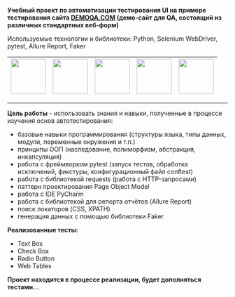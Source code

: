 **Учебный проект по автоматизации тестирования UI  на примере тестирования сайта  [DEMOQA.COM](https://demoqa.com/) (демо-сайт для QA, состоящий из различных стандартных веб-форм)**

Используемые  технологии  и библиотеки: Python, Selenium WebDriver, pytest, Allure Report, Faker

| <img src="https://cdn.jsdelivr.net/gh/devicons/devicon/icons/python/python-original-wordmark.svg" width="80" heigh="80"/> | <img src="https://cdn.jsdelivr.net/gh/devicons/devicon/icons/pytest/pytest-original-wordmark.svg" width="80" heigh="80"/> | <img src="https://cdn.jsdelivr.net/gh/devicons/devicon/icons/git/git-original-wordmark.svg" width="80" heigh="80"/> | <img src="https://avatars.githubusercontent.com/u/5879127?s=200&v=4" width="80" heigh="80"/> | <img src="https://cdn.jsdelivr.net/gh/devicons/devicon/icons/selenium/selenium-original.svg" width="80" heigh="80"/> |
|---------------------------------------------------------------------------------------------------------------------------|---------------------------------------------------------------------------------------------------------------------------|---------------------------------------------------------------------------------------------------------------------|-----------------------------------------------------------------------------------------------------------|----------------------------------------------------------------------------------------------------------------------|
___
**Цель работы** -  использовать знания и навыки, полученные в процессе изучения основ автотестирования:

- базовые навыки программирования (структуры языка, типы данных, модули, переменные окружения и т.п.)
- принципы ООП (наследование, полиморфизм, абстракция, инкапсуляция)
- работа с фреймворком pytest (запуск тестов, обработка исключений, фикстуры, конфигурационный файл conftest)
- работа с библиотекой requests (работа с HTTP-запросами)
- паттерн проектирования Page Object Model
- работа с IDE PyCharm
- работа с библиотекой для репорта отчётов (Allure Report)
- поиск локаторов (CSS, XPATH)
- генерация данных с помощью библиотеки Faker

 **Реализованные тесты:**
- Text Box
- Check Box
- Radio Button
- Web Tables

**Проект находится в процессе реализации, будет дополняться тестами...**
